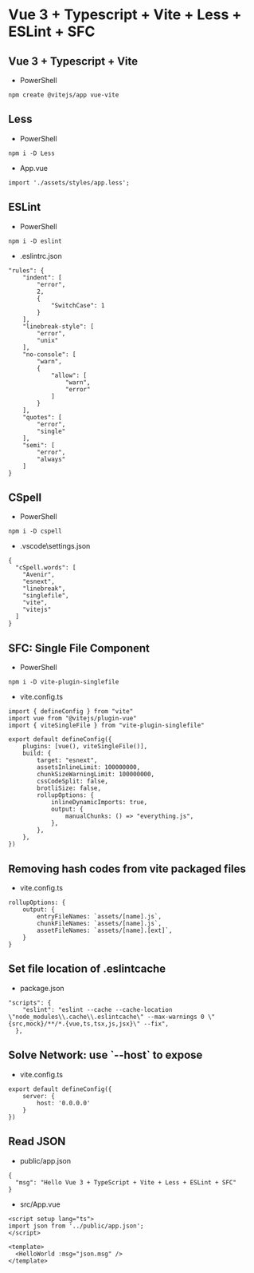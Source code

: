 # Vue 3 + Typescript + Vite + Less + ESLint + SFC

## Vue 3 + Typescript + Vite

- PowerShell

```
npm create @vitejs/app vue-vite
```

## Less

- PowerShell

```
npm i -D Less
```

- App.vue

```
import './assets/styles/app.less';
```

## ESLint

- PowerShell

```
npm i -D eslint
```

- .eslintrc.json

```
"rules": {
	"indent": [
		"error",
		2,
		{
			"SwitchCase": 1
		}
	],
	"linebreak-style": [
		"error",
		"unix"
	],
	"no-console": [
		"warn",
		{
			"allow": [
				"warn",
				"error"
			]
		}
	],
	"quotes": [
		"error",
		"single"
	],
	"semi": [
		"error",
		"always"
	]
}
```

## CSpell

- PowerShell

```
npm i -D cspell
```

- .vscode\settings.json

```
{
  "cSpell.words": [
    "Avenir",
    "esnext",
    "linebreak",
    "singlefile",
    "vite",
    "vitejs"
  ]
}
```

## SFC: Single File Component

- PowerShell

```
npm i -D vite-plugin-singlefile
```

- vite.config.ts

```
import { defineConfig } from "vite"
import vue from "@vitejs/plugin-vue"
import { viteSingleFile } from "vite-plugin-singlefile"

export default defineConfig({
	plugins: [vue(), viteSingleFile()],
	build: {
		target: "esnext",
		assetsInlineLimit: 100000000,
		chunkSizeWarningLimit: 100000000,
		cssCodeSplit: false,
		brotliSize: false,
		rollupOptions: {
			inlineDynamicImports: true,
			output: {
				manualChunks: () => "everything.js",
			},
		},
	},
})
```

## Removing hash codes from vite packaged files

- vite.config.ts

```
rollupOptions: {
	output: {
		entryFileNames: `assets/[name].js`,
		chunkFileNames: `assets/[name].js`,
		assetFileNames: `assets/[name].[ext]`,
	}
}
```

## Set file location of .eslintcache

- package.json

```
"scripts": {
    "eslint": "eslint --cache --cache-location \"node_modules\\.cache\\.eslintcache\" --max-warnings 0 \"{src,mock}/**/*.{vue,ts,tsx,js,jsx}\" --fix",
  },
```

## Solve Network: use \`--host` to expose

- vite.config.ts

```
export default defineConfig({
	server: {
		host: '0.0.0.0'
	}
})
```

## Read JSON

- public/app.json

```
{
  "msg": "Hello Vue 3 + TypeScript + Vite + Less + ESLint + SFC"
}
```

- src/App.vue

```
<script setup lang="ts">
import json from '../public/app.json';
</script>

<template>
  <HelloWorld :msg="json.msg" />
</template>
```
